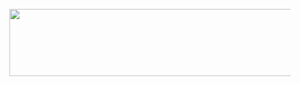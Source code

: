 <p align="center" style="margin-bottom:0!important;">
    <a href="http://nai8.me" target="_blank">
        <img width="600" height="120" src="http://nai8.me/images/ext-logos/yii2-mini-program.jpg">
    </a>
</p>